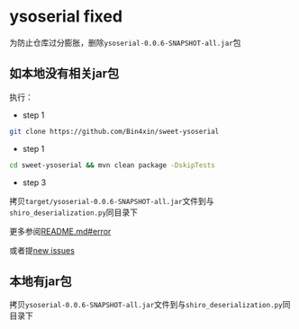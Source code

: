 # ysoserial fixed

为防止仓库过分膨胀，删除`ysoserial-0.0.6-SNAPSHOT-all.jar`包

## 如本地没有相关jar包

执行：

- step 1

```bash
git clone https://github.com/Bin4xin/sweet-ysoserial
```

- step 1

```bash
cd sweet-ysoserial && mvn clean package -DskipTests
```

- step 3

拷贝`target/ysoserial-0.0.6-SNAPSHOT-all.jar`文件到与`shiro_deserialization.py`同目录下

更多参阅[README.md#error](https://github.com/Bin4xin/sweet-ysoserial/blob/main/README.md#error)

或者提[new issues](https://github.com/wnltt/Ant_colony/issues/new)

## 本地有jar包

拷贝`ysoserial-0.0.6-SNAPSHOT-all.jar`文件到与`shiro_deserialization.py`同目录下